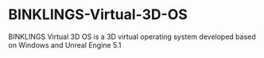 # BINKLINGS-Virtual-3D-OS
BINKLINGS Virtual 3D OS is a 3D virtual operating system developed based on Windows and Unreal Engine 5.1
